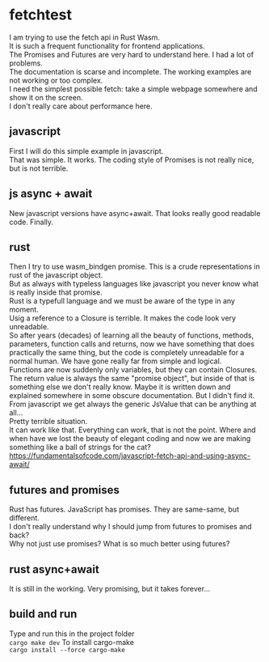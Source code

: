 # fetchtest
I am trying to use the fetch api in Rust Wasm.  
It is such a frequent functionality for frontend applications.  
The Promises and Futures are very hard to understand here. I had a lot of problems.  
The documentation is scarse and incomplete. The working examples are not working or too complex.  
I need the simplest possible fetch: take a simple webpage somewhere and show it on the screen.  
I don't really care about performance here.  
## javascript
First I will do this simple example in javascript.  
That was simple. It works. The coding style of Promises is not really nice, but is not terrible.  
## js async + await
New javascript versions have async+await. That looks really good readable code. Finally.  
## rust
Then I try to use wasm_bindgen promise. This is a crude representations in rust of the javascript object.  
But as always with typeless languages like javascript you never know what is really inside that promise.  
Rust is a typefull language and we must be aware of the type in any moment.  
Usig a reference to a Closure is terrible. It makes the code look very unreadable.  
So after years (decades) of learning all the beauty of functions, methods, parameters, function calls and returns, now we have something that does practically the same thing, but the code is completely unreadable for a normal human. We have gone really far from simple and logical.  
Functions are now suddenly only variables, but they can contain Closures. The return value is always the same "promise object", but inside of that is something else we don't really know. Maybe it is written down and explained somewhere in some obscure documentation. But I didn't find it.  
From javascript we get always the generic JsValue that can be anything at all...  
Pretty terrible situation.  
It can work like that. Everything can work, that is not the point. Where and when have we lost the beauty of elegant coding and now we are making something like a ball of strings for the cat?  
https://fundamentalsofcode.com/javascript-fetch-api-and-using-async-await/  
## futures and promises
Rust has futures. JavaScript has promises. They are same-same, but different.  
I don't really understand why I should jump from futures to promises and back?  
Why not just use promises? What is so much better using futures?  
## rust async+await
It is still in the working. Very promising, but it takes forever...  
## build and run
Type and run this in the project folder  
`cargo make dev`
To install cargo-make  
`cargo install --force cargo-make`





